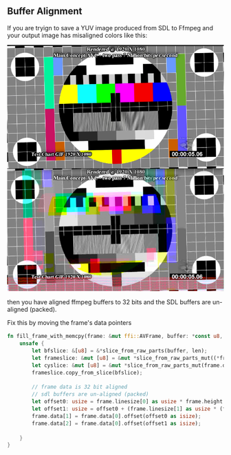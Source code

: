 Buffer Alignment
---

If you are tryign to save a YUV image produced from SDL to Ffmpeg and your output image has misaligned colors like this:

![](./img/screenshot-yuv-alignment.png)

then you have aligned ffmpeg buffers to 32 bits and the SDL buffers are un-aligned (packed).

Fix this by moving the frame's data pointers

```rs
fn fill_frame_with_memcpy(frame: &mut ffi::AVFrame, buffer: *const u8, len: usize, i: i64) {
    unsafe {
        let bfslice: &[u8] = &*slice_from_raw_parts(buffer, len);
        let frameslice: &mut [u8] = &mut *slice_from_raw_parts_mut((*frame.buf[0]).data, len);
        let cyslice: &mut [u8] = &mut *slice_from_raw_parts_mut(frame.data[2], 1024);
        frameslice.copy_from_slice(bfslice);

        // frame data is 32 bit aligned
        // sdl buffers are un-aligned (packed)
        let offset0: usize = frame.linesize[0] as usize * frame.height as usize;
        let offset1: usize = offset0 + (frame.linesize[1] as usize * (frame.height as usize / 2));
        frame.data[1] = frame.data[0].offset(offset0 as isize);
        frame.data[2] = frame.data[0].offset(offset1 as isize);
 
    }
}
```
